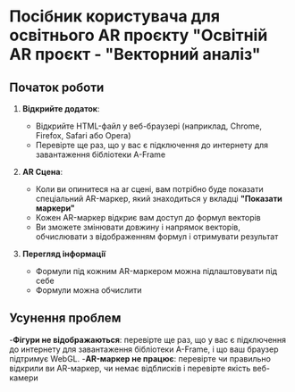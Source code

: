# Посiбник користувача для освiтнього AR проєкту "Освітній AR проєкт - "Векторний аналіз"

## Початок роботи
1. **Вiдкрийте додаток**:
   - Вiдкрийте HTML-файл у веб-браузерi (наприклад, Chrome, Firefox, Safari або Opera)
   - Перевірте ще раз, що у вас є пiдключення до интернету для завантаження бiблiотеки A-Frame

2. **AR Сцена**:
   - Коли ви опинитеся на ar сцені, вам потрiбно буде показати спеціальний AR-маркер, який знаходиться у вкладці **"Показати маркери"**
   - Кожен AR-маркер відкриє вам доступ до формул векторів
   - Ви зможете змінювати довжину і напрямок векторів, обчислювати з відображенням формул і отримувати результат

3. **Перегляд iнформацiї**
   - Формули під кожним AR-маркером можна підлаштовувати під себе
   - Формули можна обчислити

## Усунення проблем
   -**Фiгури не вiдображаються**: перевірте ще раз, що у вас є пiдключення до интернету для завантаження бiблiотеки A-Frame, i що ваш браузер пiдтримує WebGL.
   -**AR-маркер не працює**: перевірте чи правильно відкрили ви AR-маркер, чи немає відблисків і перевірте якість веб-камери
